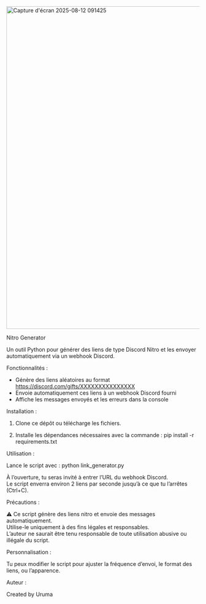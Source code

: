 <img width="1716" height="841" alt="Capture d'écran 2025-08-12 091425" src="https://github.com/user-attachments/assets/95bab00d-09d1-4f84-8ab2-49098dac5017" />

Nitro Generator

Un outil Python pour générer des liens de type Discord Nitro et les envoyer automatiquement via un webhook Discord.

Fonctionnalités :

- Génère des liens aléatoires au format https://discord.com/gifts/XXXXXXXXXXXXXXX
- Envoie automatiquement ces liens à un webhook Discord fourni
- Affiche les messages envoyés et les erreurs dans la console

Installation :

1. Clone ce dépôt ou télécharge les fichiers.

2. Installe les dépendances nécessaires avec la commande :
   pip install -r requirements.txt

Utilisation :

Lance le script avec :
   python link_generator.py

À l’ouverture, tu seras invité à entrer l’URL du webhook Discord.  
Le script enverra environ 2 liens par seconde jusqu’à ce que tu l’arrêtes (Ctrl+C).

Précautions :

⚠️ Ce script génère des liens nitro et envoie des messages automatiquement.  
Utilise-le uniquement à des fins légales et responsables.  
L’auteur ne saurait être tenu responsable de toute utilisation abusive ou illégale du script.

Personnalisation :

Tu peux modifier le script pour ajuster la fréquence d’envoi, le format des liens, ou l’apparence.

Auteur :

Created by Uruma

